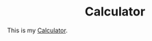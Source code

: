 <h1 align="center">Calculator</h1>

This is my [Calculator](https://Ayush-Kadyan.github.io/Calculator/).
